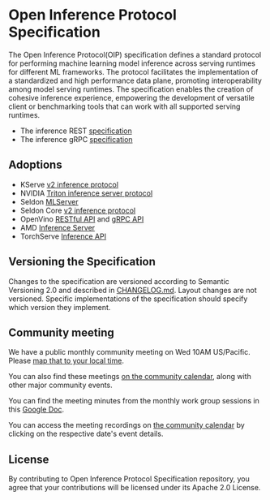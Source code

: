 # Open Inference Protocol Specification 

The Open Inference Protocol(OIP) specification defines a standard protocol for performing machine learning model inference across
serving runtimes for different ML frameworks. The protocol facilitates the implementation of a standardized and high performance data plane,
promoting interoperability among model serving runtimes. The specification enables the creation of cohesive inference experience, 
empowering the development of versatile client or benchmarking tools that can work with all
supported serving runtimes.

- The inference REST [specification](./specification/protocol/inference_rest.md)
- The inference gRPC [specification](./specification/protocol/inference_grpc.md)

## Adoptions
- KServe [v2 inference protocol](https://kserve.github.io/website/master/modelserving/data_plane/v2_protocol/)
- NVIDIA [Triton inference server protocol](https://docs.nvidia.com/deeplearning/triton-inference-server/user-guide/docs/customization_guide/inference_protocols.html)
- Seldon [MLServer](https://mlserver.readthedocs.io/en/stable/user-guide/content-type.html)
- Seldon Core [v2 inference protocol](https://docs.seldon.io/projects/seldon-core/en/v2/contents/getting-started/#api-for-inference)
- OpenVino [RESTful API](https://docs.openvino.ai/latest/ovms_docs_rest_api_kfs.html) and [gRPC API](https://docs.openvino.ai/latest/ovms_docs_grpc_api_kfs.html)
- AMD [Inference Server](https://xilinx.github.io/inference-server/main/kserve.html)
- TorchServe [Inference API](https://github.com/pytorch/serve/tree/master/kubernetes/kserve)

## Versioning the Specification
Changes to the specification are versioned according to Semantic Versioning 2.0 and described in [CHANGELOG.md](CHANGELOG.md). Layout changes are not versioned. Specific implementations of the specification should specify which version they implement.

## Community meeting
We have a public monthly community meeting on Wed 10AM US/Pacific. Please [map that to your local time](https://www.google.com/search?q=1000+am+in+pst&hl=en).

You can also find these meetings [on the community calendar](https://zoom-lfx.platform.linuxfoundation.org/meetings/kserve?view=month), along with other major community events. 

You can find the meeting minutes from the monthly work group sessions in this [Google Doc](https://docs.google.com/document/d/1f21bja1ejHPrZRmY5ke0UxKVD26j0VntJxx0qGN3fKE).

You can access the meeting recordings on [the community calendar](https://zoom-lfx.platform.linuxfoundation.org/meetings/kserve?view=month) by clicking on the respective date's event details.

## License
By contributing to Open Inference Protocol Specification repository, you agree that your contributions will be licensed under its Apache 2.0 License.
